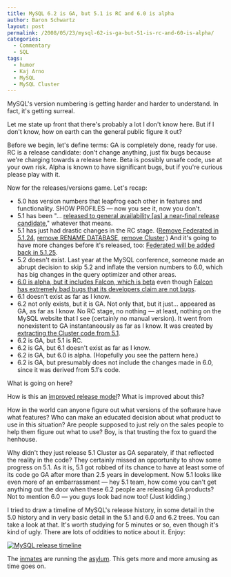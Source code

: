 ```yaml
---
title: MySQL 6.2 is GA, but 5.1 is RC and 6.0 is alpha
author: Baron Schwartz
layout: post
permalink: /2008/05/23/mysql-62-is-ga-but-51-is-rc-and-60-is-alpha/
categories:
  - Commentary
  - SQL
tags:
  - humor
  - Kaj Arno
  - MySQL
  - MySQL Cluster
---
```

<p>MySQL's version numbering is getting harder and harder to understand.  In fact, it's getting surreal.</p>

<p>Let me state up front that there's probably a lot I don't know here.  But if I don't know, how on earth can the general public figure it out?</p>

<p>Before we begin, let's define terms: GA is completely done, ready for use.  RC is a release candidate: don't change anything, just fix bugs because we're charging towards a release here.  Beta is possibly unsafe code, use at your own risk.  Alpha is known to have significant bugs, but if you're curious please play with it.</p>

<p>Now for the releases/versions game.  Let's recap:</p>

<ul>
<li>5.0 has version numbers that leapfrog each other in features and functionality. SHOW PROFILES &#8212; now you see it, now you don't.</li>
<li>5.1 has been "&#8230; <a href="http://www.eweek.com/c/a/Database/CEO-Calls-MySQLs-the-Ferrari-of-Databases/">released to general availability [as] a near-final release candidate</a>," whatever that means.</li>
<li>5.1 has just had drastic changes in the RC stage.  (<a href="http://dev.mysql.com/doc/refman/5.1/en/news-5-1-24.html">Remove Federated in 5.1.24</a>, <a href="http://www.mysqlperformanceblog.com/2008/05/20/too-dangerous-command/">remove RENAME DATABASE</a>, <a href="http://blogs.mysql.com/kaj/2008/05/23/mysql-clusters-improved-release-model/">remove Cluster</a>.)  And it's going to have more changes before it's released, too: <a href="http://dev.mysql.com/doc/refman/5.1/en/news-5-1-24.html">Federated will be added back in 5.1.25</a>.</li>
<li>5.2 doesn't exist.  Last year at the MySQL conference, someone made an abrupt decision to skip 5.2 and inflate the version numbers to 6.0, which has big changes in the query optimizer and other areas.</li>
<li><a href="http://blogs.sun.com/theaquarium/entry/mysql_6_0_is_alpha">6.0 is alpha, but it includes Falcon, which is beta</a> even though <a href="http://bugs.mysql.com/bug.php?id=36296">Falcon has extremely bad bugs that its developers claim are not bugs</a>.</li>
<li>6.1 doesn't exist as far as I know.</li>
<li>6.2 not only exists, but it is GA.  Not only that, but it just&#8230; appeared as GA, as far as I know.  No RC stage, no nothing &#8212; at least, nothing on the MySQL website that I see (certainly no manual version).  It went from nonexistent to GA instantaneously as far as I know.  It was created by <a href="http://johanandersson.blogspot.com/2008/05/mysql-cluster-62-officially-released.html">extracting the Cluster code from 5.1</a>.</li>
<li>6.2 is GA, but 5.1 is RC.</li>
<li>6.2 is GA, but 6.1 doesn't exist as far as I know.</li>
<li>6.2 is GA, but 6.0 is alpha.  (Hopefully you see the pattern here.)</li>
<li>6.2 is GA, but presumably does not include the changes made in 6.0, since it was derived from 5.1&#8242;s code.</li>
</ul>

<p>What is going on here?</p>

<p>How is this an <a href="http://blogs.mysql.com/kaj/2008/05/23/mysql-clusters-improved-release-model/">improved release model</a>?  What is improved about this?</p>

<p>How in the world can anyone figure out what versions of the software have what features?  Who can make an educated decision about what product to use in this situation?  Are people supposed to just rely on the sales people to help them figure out what to use?  Boy, is that trusting the fox to guard the henhouse.</p>

<p>Why didn't they just release 5.1 Cluster as GA separately, if that reflected the reality in the code?  They certainly missed an opportunity to show some progress on 5.1.  As it is, 5.1 got robbed of its chance to have at least some of its code go GA after more than 2.5 years in development.  Now 5.1 looks like even more of an embarrassment &#8212; hey 5.1 team, how come you can't get anything out the door when these 6.2 people are releasing GA products?  Not to mention 6.0 &#8212; you guys look bad now too! (Just kidding.)</p>

<p>I tried to draw a timeline of MySQL's release history, in some detail in the 5.0 history and in very basic detail in the 5.1 and 6.0 and 6.2 trees.  You can take a look at that.  It's worth studying for 5 minutes or so, even though it's kind of ugly.  There are lots of oddities to notice about it.  Enjoy:</p>

<p>
<a href='http://www.xaprb.com/blog/wp-content/uploads/2008/05/mysql-timeline.png' title='MySQL release timeline'><img src='http://www.xaprb.com/blog/wp-content/uploads/2008/05/mysql-timeline.thumbnail.png' alt='MySQL release timeline' /></a>
</p>

<p>The <a href="http://www.mysql.com/about/contact/sales.html">inmates</a> are running the <a href="http://www.mysql.com/">asylum</a>.  This gets more and more amusing as time goes on.</p>
